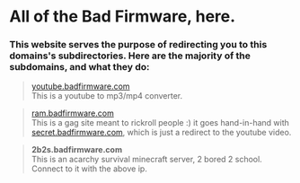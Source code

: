 # All of the Bad Firmware, here.

### This website serves the purpose of redirecting you to this domains's subdirectories. Here are the majority of the subdomains, and what they do:

> [youtube.badfirmware.com](https://youtube.badfirmware.com)  
This is a youtube to mp3/mp4 converter.  


> [ram.badfirmware.com](https://ram.badfirmware.com)  
This is a gag site meant to rickroll people :) it goes hand-in-hand with [secret.badfirmware.com](http://secret.badfirmware.com), which is just a redirect to the youtube video.  


> **2b2s.badfirmware.com**  
This is an acarchy survival minecraft server, 2 bored 2 school. Connect to it with the above ip.  

